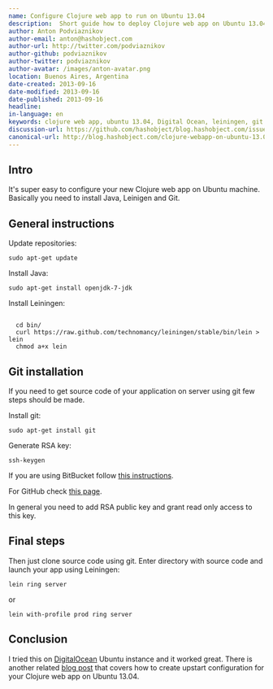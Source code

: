 ```yaml
---
name: Configure Clojure web app to run on Ubuntu 13.04
description:  Short guide how to deploy Clojure web app on Ubuntu 13.04 with HTTPS support with almost no cost
author: Anton Podviaznikov
author-email: anton@hashobject.com
author-url: http://twitter.com/podviaznikov
author-github: podviaznikov
author-twitter: podviaznikov
author-avatar: /images/anton-avatar.png
location: Buenos Aires, Argentina
date-created: 2013-09-16
date-modified: 2013-09-16
date-published: 2013-09-16
headline:
in-language: en
keywords: clojure web app, ubuntu 13.04, Digital Ocean, leiningen, git
discussion-url: https://github.com/hashobject/blog.hashobject.com/issues/9
canonical-url: http://blog.hashobject.com/clojure-webapp-on-ubuntu-13.04
---
```

## Intro

It's super easy to configure your new Clojure web app on Ubuntu machine.
Basically you need to install Java, Leinigen and Git.


## General instructions

Update repositories:

`sudo apt-get update`

Install Java:

`sudo apt-get install openjdk-7-jdk`

Install Leiningen:

```shell

  cd bin/
  curl https://raw.github.com/technomancy/leiningen/stable/bin/lein > lein
  chmod a+x lein

```

## Git installation

If you need to get source code of your application on server using git few steps should be made.

Install git:

`sudo apt-get install git`

Generate RSA key:

`ssh-keygen`

If you are using BitBucket follow [this instructions](https://confluence.atlassian.com/pages/viewpage.action?pageId=270827678).

For GitHub check [this page](https://help.github.com/articles/generating-ssh-keys).

In general you need to add RSA public key and grant read only access to this key.


## Final steps

Then just clone source code using git. Enter directory with source code and launch your app using
Leiningen:

`lein ring server`

or

`lein with-profile prod ring server`


## Conclusion

I tried this on [DigitalOcean](http://digitalocean.com) Ubuntu instance and it worked great.
There is another related [blog post](http://blog.hashobject.com/upstart-configuration-for-clojure-apps/)
that covers how to create upstart configuration for your Clojure web app on Ubuntu 13.04.
